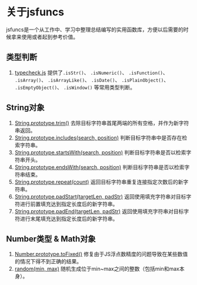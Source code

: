 # 关于jsfuncs

jsfuncs是一个从工作中、学习中整理总结编写的实用函数库，方便以后需要的时候拿来使用或者起到参考价值。

## 类型判断

1. [typecheck.js](./scripts/typecheck.js) 提供了`.isStr()`、 `.isNumeric()`、 `.isFunction()`、 `.isArray()`、 `.isArrayLike()`、 `.isDate()`、 `.isPlainObject()`、 `.isEmptyObject()`、 `.isWindow()` 等常用类型判断。
 
## String对象

1. [String.prototype.trim()](./scripts/string.js) 去除目标字符串首尾两端的所有空格，并作为新字符串返回。
1. [String.prototype.includes(search, position)](./scripts/string.js) 判断目标字符串中是否存在检索字符串。
1. [String.prototype.startsWith(search, position)](./scripts/string.js) 判断目标字符串是否以检索字符串开头。
1. [String.prototype.endsWith(search, position)](./scripts/string.js) 判断目标字符串是否以检索字符串结束。
1. [String.prototype.repeat(count)](./scripts/string.js) 返回目标字符串重复连接指定次数后的新字符串。
1. [String.prototype.padStart(targetLen, padStr)](./scripts/string.js) 返回使用填充字符串对目标字符进行前置填充达到指定长度后的新字符串。
1. [String.prototype.padEnd(targetLen, padStr)](./scripts/string.js) 返回使用填充字符串对目标字符进行末尾填充达到指定长度后的新字符串。

## Number类型 & Math对象

1. [Number.prototype.toFixed()](./scripts/number&math.js#L2) 修复由于JS浮点数精度的问题导致在某些数值的情况下得不到正确的结果。
2. [random(min, max)](./scripts/number&math.js#L66) 随机生成位于min~max之间的整数（包括min和max本身）。

